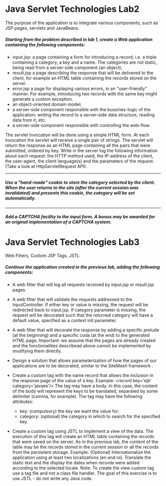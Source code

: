 # Java Servlet Technologies Lab2
The purpose of the application is to integrate various components, such as JSP pages, servlets and JavaBeans.

#####  Starting from the problem described in lab 1, create a Web application containing the following components:
* input.jsp: a page containing a form for introducing a record, i.e. a triple containing a category, a key and a name. The categories are not static, being read from a server-side component (an object);
* result.jsp a page describing the response that will be delivered to the client, for example an HTML table containing the records stored on the server.
* error.jsp a page for displaying various errors, in an "user-friendly" manner. For example, introducing two records with the same key might generate a custom exception.
* an object-oriented domain model;
* a server-side component responsible with the bussines-logic of the application: writing the record to a server-side data structure, reading data from it, etc.
* a server-side component responsible with controlling the web-flow.

The servlet invocation will be done using a simple HTML form. At each invocation the servlet will receive a single pair of strings. The servlet will return the response as an HTML page containing all the pairs that were submitted, ordered by key. Write in the server log the following information about each request: the HTTP method used, the IP-address of the client, the user-agent, the client language(s) and the parameters of the request. (Take a look at HttpServletRequest API).

---

##### Use a "hand-made" cookie to store the category selected by the client. When the user returns to the site (after the current session was invalidated) and presents this cookie, the category will be set automatically. 
---
##### Add a CAPTCHA facility to the input form. A bonus may be awarded for an original implementation of a CAPTCHA system.

# Java Servlet Technologies Lab3

Web Filters, Custom JSP Tags, JSTL 
##### Continue the application created in the previous lab, adding the following components:
* A web filter that will log all requests received by input.jsp or result.jsp pages.
* A web filter that will validate the requests addressed to the InputController. If either key or value is missing, the request will be redirected back to input.jsp. If category parameter is missing, the request will be decorated such that the returned category will have a default value, specified as a context init parameter.
* A web filter that will decorate the response by adding a specific prelude (at the beginning) and a specific coda (at the end) to the generated HTML page. Important: we assume that the pages are already created and the functionalities describead above cannot be implemented by modifying them directly.
* Design a solution that allows parameterization of how the pages of our applications are to be decorated, similar to the SiteMesh framework .
* Create a custom tag with the name record that allows the inclusion in the response page of the value of a key. Example: \<record key='ejb' category='javaee'\/\> 
The tag may have a body. In this case, the content of the body will represent the keys to be translated, separated by some delimiter (comma, for example). The tag may have the following attributes:
  * key: (compulsory) the key we want the value for;
  * category: (optional) the category in which to search for the specified key.

* Create a custom tag using JSTL to implement a view of the data. 
The execution of this tag will create an HTML table containing the records that were saved on the server. As in the previous lab, the content of the table may be the records stored in the current session or all the records from the persistent storage. 
Example: <recordsView category='web' />
(Optional) Internationalize the application using at least two localizations (en and ro). Translate the static text and the display the dates when records were added according to the selected locale. 
Note: To create the view custom tag use a tag file and not a class file handler. The goal of this exercise is to use JSTL - do not write any Java code.

